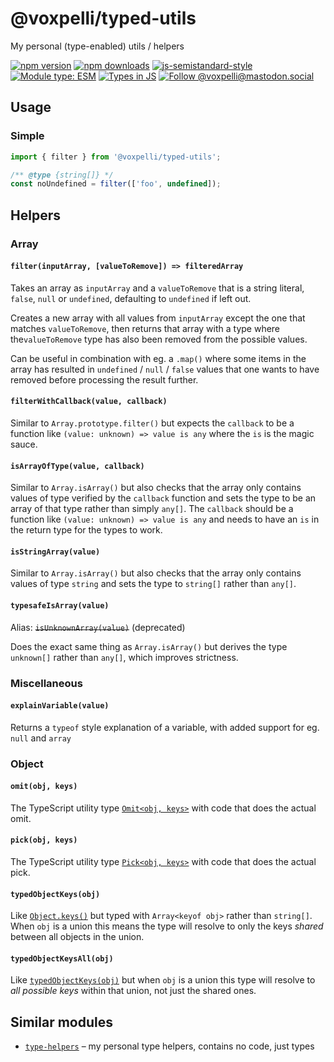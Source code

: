 # @voxpelli/typed-utils

My personal (type-enabled) utils / helpers

[![npm version](https://img.shields.io/npm/v/@voxpelli/typed-utils.svg?style=flat)](https://www.npmjs.com/package/@voxpelli/typed-utils)
[![npm downloads](https://img.shields.io/npm/dm/@voxpelli/typed-utils.svg?style=flat)](https://www.npmjs.com/package/@voxpelli/typed-utils)
[![js-semistandard-style](https://img.shields.io/badge/code%20style-semistandard-brightgreen.svg)](https://github.com/voxpelli/eslint-config)
[![Module type: ESM](https://img.shields.io/badge/module%20type-esm-brightgreen)](https://github.com/voxpelli/badges-cjs-esm)
[![Types in JS](https://img.shields.io/badge/types_in_js-yes-brightgreen)](https://github.com/voxpelli/types-in-js)
[![Follow @voxpelli@mastodon.social](https://img.shields.io/mastodon/follow/109247025527949675?domain=https%3A%2F%2Fmastodon.social&style=social)](https://mastodon.social/@voxpelli)

## Usage

### Simple

```javascript
import { filter } from '@voxpelli/typed-utils';

/** @type {string[]} */
const noUndefined = filter(['foo', undefined]);
```

## Helpers

### Array

#### `filter(inputArray, [valueToRemove]) => filteredArray`

Takes an array as `inputArray` and a `valueToRemove` that is a string literal, `false`, `null` or `undefined`, defaulting to `undefined` if left out.

Creates a new array with all values from `inputArray` except the one that matches `valueToRemove`, then returns that array with a type where the`valueToRemove` type has also been removed from the possible values.

Can be useful in combination with eg. a `.map()` where some items in the array has resulted in `undefined` / `null` / `false` values that one wants to have removed before processing the result further.

#### `filterWithCallback(value, callback)`

Similar to `Array.prototype.filter()` but expects the `callback` to be a function like `(value: unknown) => value is any` where the `is` is the magic sauce.

#### `isArrayOfType(value, callback)`

Similar to `Array.isArray()` but also checks that the array only contains values of type verified by the `callback` function and sets the type to be an array of that type rather than simply `any[]`. The `callback` should be a function like `(value: unknown) => value is any` and needs to have an `is` in the return type for the types to work.

#### `isStringArray(value)`

Similar to `Array.isArray()` but also checks that the array only contains values of type `string` and sets the type to `string[]` rather than `any[]`.

#### `typesafeIsArray(value)`

Alias: ~~`isUnknownArray(value)`~~ (deprecated)

Does the exact same thing as `Array.isArray()` but derives the type `unknown[]` rather than `any[]`, which improves strictness.

### Miscellaneous

#### `explainVariable(value)`

Returns a `typeof` style explanation of a variable, with added support for eg. `null` and `array`

### Object

#### `omit(obj, keys)`

The TypeScript utility type [`Omit<obj, keys>`](https://www.typescriptlang.org/docs/handbook/utility-types.html#omittype-keys) with code that does the actual omit.

#### `pick(obj, keys)`

The TypeScript utility type [`Pick<obj, keys>`](https://www.typescriptlang.org/docs/handbook/utility-types.html#picktype-keys) with code that does the actual pick.

#### `typedObjectKeys(obj)`

Like [`Object.keys()`](https://developer.mozilla.org/en-US/docs/Web/JavaScript/Reference/Global_Objects/Object/keys) but typed with `Array<keyof obj>` rather than `string[]`. When `obj` is a union this means the type will resolve to only the keys _shared_ between all objects in the union.

#### `typedObjectKeysAll(obj)`

Like [`typedObjectKeys(obj)`](#typedobjectkeysobj) but when `obj` is a union this type will resolve to _all possible keys_ within that union, not just the shared ones.

<!-- ## Used by

* [`example`](https://example.com/) – used by this one to do X and Y
 -->
## Similar modules

* [`type-helpers`](https://github.com/voxpelli/type-helpers) – my personal type helpers, contains no code, just types
<!--
## See also

* [Announcement blog post](#)
* [Announcement tweet](#) -->
